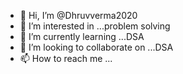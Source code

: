 - 👋 Hi, I’m @Dhruvverma2020
- 👀 I’m interested in ...problem solving
- 🌱 I’m currently learning ...DSA
- 💞️ I’m looking to collaborate on ...DSA
- 📫 How to reach me ...

<!---
Dhruvverma2020/Dhruvverma2020 is a ✨ special ✨ repository because its `README.md` (this file) appears on your GitHub profile.
You can click the Preview link to take a look at your changes.
--->
